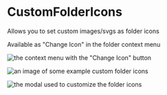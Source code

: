 # CustomFolderIcons

Allows you to set custom images/svgs as folder icons

Available as "Change Icon" in the folder context menu

![the context menu with the "Change Icon" button](https://github.com/sadan4/Vencord/assets/117494111/3dfb843c-6964-4ac3-a0b9-8772569953d3)

![an image of some example custom folder icons](https://github.com/sadan4/Vencord/assets/117494111/c5324ab1-3b7a-4286-8cb5-41c0ceb2ea44)

![the modal used to customize the folder icons](https://github.com/sadan4/Vencord/assets/117494111/1426d350-56db-4687-8052-6c1b1ce873a1)



